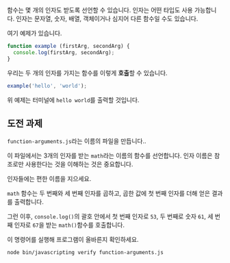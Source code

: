 함수는 몇 개의 인자도 받도록 선언할 수 있습니다. 인자는 어떤 타입도 사용 가능합니다. 인자는 문자열, 숫자, 배열, 객체이거나 심지어 다른 함수일 수도 있습니다.

여기 예제가 있습니다.

```js
function example (firstArg, secondArg) {
  console.log(firstArg, secondArg);
}
```

우리는 두 개의 인자를 가지는 함수를 이렇게 **호출**할 수 있습니다.

```js
example('hello', 'world');
```

위 예제는 터미널에 `hello world`를 출력할 것입니다.

## 도전 과제

`function-arguments.js`라는 이름의 파일을 만듭니다..

이 파일에서는 3개의 인자를 받는 `math`라는 이름의 함수를 선언합니다. 인자 이름은
참조로만 사용한다는 것을 이해하는 것은 중요합니다.

인자들에는 편한 이름을 지으세요.

`math` 함수는 두 번째와 세 번째 인자를 곱하고, 곱한 값에 첫 번째 인자를 더해 얻은 결과를 출력합니다.

그런 이후, `console.log()`의 괄호 안에서 첫 번째 인자로 `53`, 두 번째로 숫자 `61`, 세 번째 인자로 `67`을 받는 `math()`함수를 호출합니다.

이 명령어를 실행해 프로그램이 올바른지 확인하세요.

```bash
node bin/javascripting verify function-arguments.js
```
